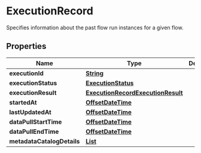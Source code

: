 

# ExecutionRecord

 Specifies information about the past flow run instances for a given flow. 

## Properties

| Name | Type | Description | Notes |
|------------ | ------------- | ------------- | -------------|
|**executionId** | [**String**](String.md) |  |  [optional] |
|**executionStatus** | [**ExecutionStatus**](ExecutionStatus.md) |  |  [optional] |
|**executionResult** | [**ExecutionRecordExecutionResult**](ExecutionRecordExecutionResult.md) |  |  [optional] |
|**startedAt** | [**OffsetDateTime**](OffsetDateTime.md) |  |  [optional] |
|**lastUpdatedAt** | [**OffsetDateTime**](OffsetDateTime.md) |  |  [optional] |
|**dataPullStartTime** | [**OffsetDateTime**](OffsetDateTime.md) |  |  [optional] |
|**dataPullEndTime** | [**OffsetDateTime**](OffsetDateTime.md) |  |  [optional] |
|**metadataCatalogDetails** | [**List**](List.md) |  |  [optional] |



